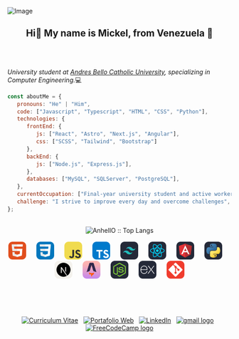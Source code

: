 ![Image](https://github.com/user-attachments/assets/a4a5870f-1371-40c6-b9c2-ce0599c27b66)

<h2 align="center">Hi👋 My name is Mickel, from Venezuela 🍃</h2>

</br>
</br>

<p><em>University student at <a href="https://www.ucab.edu.ve/">Andres Bello Catholic University</a>, specializing in Computer Engineering.</em>💻</p>

```javascript
const aboutMe = {
   pronouns: "He" | "Him",
   code: ["Javascript", "Typescript", "HTML", "CSS", "Python"],
   technologies: {
      frontEnd: {
         js: ["React", "Astro", "Next.js", "Angular"],
         css: ["SCSS", "Tailwind", "Bootstrap"]
      },
      backEnd: {
         js: ["Node.js", "Express.js"],
      },
      databases: ["MySQL", "SQLServer", "PostgreSQL"],
   },
   currentOccupation: ["Final-year university student and active worker"],
   challenge: "I strive to improve every day and overcome challenges",
};

```
</br>

<div align="center">
  <img src="https://github-readme-stats.vercel.app/api/top-langs/?username=mickel-arroz&langs_count=10&theme=tokyonight&layout=compact" alt="AnhellO :: Top Langs" />
</div>

</br>


<div align="center">
   <img src="https://raw.githubusercontent.com/tandpfun/skill-icons/refs/heads/main/icons/HTML.svg" height="40" alt="html5 logo" />
   <img width="15" />
   <img src="https://raw.githubusercontent.com/tandpfun/skill-icons/refs/heads/main/icons/CSS.svg" height="40" alt="css3 logo" />
   <img width="15" />
   <img src="https://raw.githubusercontent.com/tandpfun/skill-icons/refs/heads/main/icons/JavaScript.svg" height="40" alt="javascript logo" />
   <img width="15" />
   <img src="https://raw.githubusercontent.com/tandpfun/skill-icons/refs/heads/main/icons/TypeScript.svg" height="40" alt="typescript logo" />
   <img width="15" />
   <img src="https://raw.githubusercontent.com/tandpfun/skill-icons/refs/heads/main/icons/TailwindCSS-Dark.svg" height="40" alt="typescript logo" />
   <img width="15" />
   <img src="https://raw.githubusercontent.com/tandpfun/skill-icons/refs/heads/main/icons/React-Dark.svg" height="40" alt="react logo" />
   <img width="15" />
   <img src="https://raw.githubusercontent.com/tandpfun/skill-icons/refs/heads/main/icons/Angular-Dark.svg" height="40" alt="react logo" />
   <img width="15" />
   <img src="https://raw.githubusercontent.com/tandpfun/skill-icons/refs/heads/main/icons/Python-Dark.svg" height="40" alt="python logo" />
   <img width="15" />
   <img src="https://raw.githubusercontent.com/tandpfun/skill-icons/refs/heads/main/icons/NextJS-Light.svg" height="40" alt="next.js logo" />
   <img width="15" />
   <img src="https://raw.githubusercontent.com/tandpfun/skill-icons/refs/heads/main/icons/Astro.svg" height="40" alt="astro logo" />
  <img width="15" />
   <img src="https://raw.githubusercontent.com/tandpfun/skill-icons/refs/heads/main/icons/NodeJS-Dark.svg" height="40" alt="astro logo" />
  <img width="15" />
   <img src="https://raw.githubusercontent.com/tandpfun/skill-icons/refs/heads/main/icons/ExpressJS-Dark.svg" height="40" alt="astro logo" />
  <img width="15" />
   <img src="https://raw.githubusercontent.com/tandpfun/skill-icons/refs/heads/main/icons/Git.svg" height="40" alt="astro logo" />
</div>

</br>
</br>
</br>
</br>


<div align="center">

<a href="https://portfolio-mickel-arroz.vercel.app/CV-Mickel_Arroz.pdf" download="CV - Mickel Arroz.pdf" title="Descargar Curriculum Vitae" aria-label="Boton para Descargar Curriculum Vitae"><img src="https://img.shields.io/static/v1?message=Curriculum&label=&color=72159DA&logoColor=white&labelColor=&style=for-the-badge" height="35" alt="Curriculum Vitae"  /></a>
<img width="4" />
<a href="https://portfolio-mickel-arroz.vercel.app/"><img src="https://img.shields.io/static/v1?message=Portafolio&label=&color=brown&logoColor=white&labelColor=&style=for-the-badge" height="35" alt="Portafolio Web" /></a>
<img width="4" />
<a href="https://linkedin.com/in/mickel-arroz"><img src="https://img.shields.io/static/v1?message=LinkedIn&logo=LinkedIn&label=&color=0077B5&logoColor=white&labelColor=&style=for-the-badge" height="35" alt="LinkedIn"  /></a>
<img width="4" />
<a href="mailto:arrozmickel@gmail.com"><img src="https://img.shields.io/static/v1?message=Gmail&logo=gmail&label=&color=red&logoColor=white&labelColor=&style=for-the-badge" height="35" alt="gmail logo"  /></a>
<img width="4" />
<a href="https://www.freecodecamp.org/espanol/mickel_arroz"><img src="https://img.shields.io/static/v1?message=FreeCodeCamp&logo=FreeCodeCamp&label=&color=333&logoColor=white&labelColor=&style=for-the-badge" height="35" alt="FreeCodeCamp logo"  /></a>
</div>

